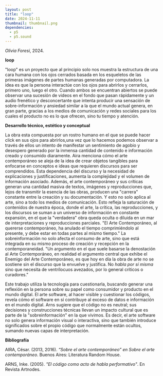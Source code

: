 ```yaml
---
layout: post
title: "loop"
date: 2024-11-11
thumbnail: thumbnail.png
dependencies:
  - p5
  - p5.sound
---
```


<div id="div-sketch">
  <script type="text/javascript" src="sketch.js"></script>
</div>

_Olivia Foresi_, 2024.

**loop**

"loop" es un proyecto que al principio solo nos muestra la estructura de una cara humana con los ojos cerrados basada en los esqueletos de las primeras imágenes de partes humanas generadas por computadora. La idea es que la persona interactúe con los ojos para abrirlos y cerrarlos, primero uno, luego el otro. Cuando ambos se encuentran abiertos se puede observar una sucesión de videos en el fondo que pasan rápidamente y un audio frenético y desconcertante que  intenta producir una sensación de sobre-información y ansiedad similar a la que el mundo actual genera, en gran parte, gracias a los medios de comunicación y redes sociales para los cuales el producto no es lo que ofrecen, sino tu tiempo y atención. 

**Desarrollo técnico, estético y conceptual**

La obra esta compuesta por un rostro humano en el que se puede hacer click en sus ojos para abrirlos,una vez que lo hacemos podemos observar a través de ellos un intento de manifestar un sentimiento de agobio y desespero generado por la inmensa cantidad de contenido e información creado y consumido diaramente. Aira menciona cómo el arte contemporáneo se aleja de la idea de crear objetos tangibles para enfocarse en conceptos e ideas que requieren discursos para ser comprendidos. Esta dependencia del discurso y la necesidad de explicaciones y justificaciones, aumenta la complejidad y el volumen de información asociado. Además, el arte contemporáneo y sus críticas generan una cantidad masiva de textos, imágenes y reproducciones que, lejos de transmitir la esencia de las obras, producen una "carrera" constante entre la creación y su documentación. Y esto no solo aplica al arte, sino a todo los medios de comunicación. Esto refleja la saturación de contenidos de nuestra época, donde el arte, la crítica, las reproducciones, y los discursos se suman a un universo de información en constante expansión, en el que la "verdadera" obra queda oculta o diluida en un mar de interpretaciones y reproducciones parciales. "El Arte Contemporáneo, al quererse contemporáneo, ha anulado el tiempo comprimiéndolo al presente, y debe estar en todas partes al mismo tiempo."
La sobreinformación no solo afecta el consumo de arte, sino que está integrada en su mismo proceso de creación y recepción en la contemporaneidad.
"Un argumento en el que suele basarse la denostación al Arte Contemporáneo, en realidad el argumento central que exhibe el Enemigo del Arte Contemporáneo, es que hoy en día la obra de arte no se sostiene sin el discurso que la envuelve y justifica. No _habla por sí misma_ sino que necesita de ventrílocuos avezados, por lo general críticos o curadores."

Este trabajo utiliza la tecnología para cuestionarla, buscando generar una reflexión en la persona sobre su papel como consumidor y producto en el mundo digital. El arte software, al hacer visible y cuestionar los códigos, revela cómo el software en sí contribuye al exceso de datos e información en el mundo digital. Arns sugiere que el código no es neutral; sus decisiones y construcciones técnicas llevan un impacto cultural que es parte de la "sobreinformación" en la que vivimos. Es decir, el arte software no solo genera información visual o interactiva, sino que también introduce significados sobre el propio código que normalmente están ocultos, sumando nuevas capas de interpretación.

**Bibliografía**

AIRA, César. (2013, 2016). _“Sobre el arte contemporáneo” en Sobre el arte contemporáneo_. Buenos Aires: Literatura Random House.

ARNS, Inke. (2005). _"El código como acto de habla performativo"_. En Revista Artnodes.
